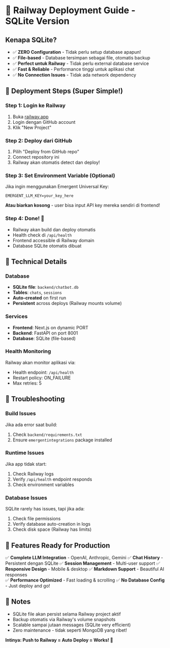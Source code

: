 # 🚀 Railway Deployment Guide - SQLite Version

## Kenapa SQLite? 
- ✅ **ZERO Configuration** - Tidak perlu setup database apapun!
- ✅ **File-based** - Database tersimpan sebagai file, otomatis backup
- ✅ **Perfect untuk Railway** - Tidak perlu external database service
- ✅ **Fast & Reliable** - Performance tinggi untuk aplikasi chat
- ✅ **No Connection Issues** - Tidak ada network dependency

## 🎯 Deployment Steps (Super Simple!)

### Step 1: Login ke Railway
1. Buka [railway.app](https://railway.app)
2. Login dengan GitHub account
3. Klik "New Project"

### Step 2: Deploy dari GitHub
1. Pilih "Deploy from GitHub repo"
2. Connect repository ini
3. Railway akan otomatis detect dan deploy!

### Step 3: Set Environment Variable (Optional)
Jika ingin menggunakan Emergent Universal Key:
```
EMERGENT_LLM_KEY=your_key_here
```

**Atau biarkan kosong** - user bisa input API key mereka sendiri di frontend!

### Step 4: Done! 🎉
- Railway akan build dan deploy otomatis
- Health check di `/api/health`
- Frontend accessible di Railway domain
- Database SQLite otomatis dibuat

## 🔧 Technical Details

### Database
- **SQLite file**: `backend/chatbot.db` 
- **Tables**: `chats`, `sessions`
- **Auto-created** on first run
- **Persistent** across deploys (Railway mounts volume)

### Services
- **Frontend**: Next.js on dynamic PORT
- **Backend**: FastAPI on port 8001  
- **Database**: SQLite (file-based)

### Health Monitoring
Railway akan monitor aplikasi via:
- Health endpoint: `/api/health`
- Restart policy: ON_FAILURE
- Max retries: 5

## 🚨 Troubleshooting

### Build Issues
Jika ada error saat build:
1. Check `backend/requirements.txt` 
2. Ensure `emergentintegrations` package installed

### Runtime Issues  
Jika app tidak start:
1. Check Railway logs
2. Verify `/api/health` endpoint responds
3. Check environment variables

### Database Issues
SQLite rarely has issues, tapi jika ada:
1. Check file permissions
2. Verify database auto-creation in logs
3. Check disk space (Railway has limits)

## 🎨 Features Ready for Production

✅ **Complete LLM Integration** - OpenAI, Anthropic, Gemini
✅ **Chat History** - Persistent dengan SQLite
✅ **Session Management** - Multi-user support
✅ **Responsive Design** - Mobile & desktop
✅ **Markdown Support** - Beautiful AI responses  
✅ **Performance Optimized** - Fast loading & scrolling
✅ **No Database Config** - Just deploy and go!

## 📝 Notes

- SQLite file akan persist selama Railway project aktif
- Backup otomatis via Railway's volume snapshots
- Scalable sampai jutaan messages (SQLite very efficient)
- Zero maintenance - tidak seperti MongoDB yang ribet!

**Intinya: Push to Railway = Auto Deploy = Works! 🚀**